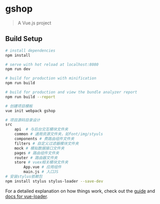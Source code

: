 # gshop

> A Vue.js project

## Build Setup

```bash
# install dependencies
npm install

# serve with hot reload at localhost:8080
npm run dev

# build for production with minification
npm run build

# build for production and view the bundle analyzer report
npm run build --report

# 创建项目模板
vue init webpack gshop

# 项目源码目录设计
src
    api  # 与后台交互模块文件夹
    common # 通用资源文件夹，如font/img/styuls
    components # 费路由组件文件夹
    filters # 自定义过滤器模块文件夹
    mock # 模拟数据接口文件夹
    pages # 路由组件文件夹
    router # 路由器文件夹
    store # vuex相关模块文件夹
        App.vue # 应用组件
        main.js # 入口JS
# 安装stylus依赖包
npm install stylus stylus-loader --save-dev
```

For a detailed explanation on how things work, check out the [guide](http://vuejs-templates.github.io/webpack/) and [docs for vue-loader](http://vuejs.github.io/vue-loader).
